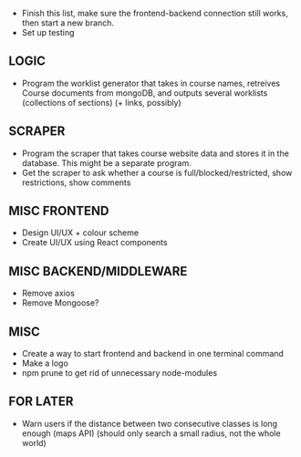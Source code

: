 - Finish this list, make sure the frontend-backend connection still works, then start a new branch.
- Set up testing

## LOGIC
- Program the worklist generator that takes in course names, retreives Course documents from mongoDB, and outputs several worklists (collections of sections) (+ links, possibly)

## SCRAPER
- Program the scraper that takes course website data and stores it in the database. This might be a separate program.
- Get the scraper to ask whether a course is full/blocked/restricted, show restrictions, show comments

## MISC FRONTEND
- Design UI/UX + colour scheme
- Create UI/UX using React components

## MISC BACKEND/MIDDLEWARE
- Remove axios
- Remove Mongoose?

## MISC
- Create a way to start frontend and backend in one terminal command
- Make a logo
- npm prune to get rid of unnecessary node-modules

## FOR LATER
- Warn users if the distance between two consecutive classes is long enough (maps API) (should only search a small radius, not the whole world)